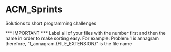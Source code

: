 # ACM_Sprints
Solutions to short programming challenges

*** IMPORTANT ***
Label all of your files with the number first and then the name 
in order to make sorting easy. For example:
Problem 1 is annagram therefore,
"1_annagram.{FILE_EXTENSION}" is the file name
